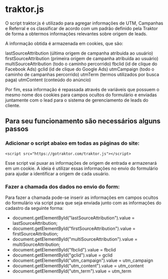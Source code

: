 # traktor.js
O script traktor.js é utilizado para agregar informações de UTM, Campanhas e Referral e os classificar de acordo com um padrão definido pela Traktor de forma a obtermos informações relevantes sobre origem de leads.

A informação obtida é armazenada em cookies, que são:

lastSourceAttribution (última origem de campanha atribuida ao usuário)
firstSourceAttribution (primeira origem de campanha atribuída ao usuário)
multiSourceAttribution (todo o caminho percorrido)
fbclid (id de clique do Facebook Ads)
gclid (id de clique do Google Ads)
utmCampaign (todo o caminho de campanhas percorrido)
utmTerm (termos utilizados por busca paga)
utmContent (conteúdo do anúncio)

Por fim, essa informação é repassada através de variáveis que possuem o mesmo nome dos cookies para campos ocultos do formulário e enviadas juntamente com o lead para o sistema de gerenciamento de leads do cliente.

## Para seu funcionamento são necessários alguns passos
### Adicionar o script abaixo em todas as páginas do site:

```
<script src="https://gotraktor.com/traktor.js"></script>
```

Esse script vai puxar as informações de origem de entrada e armazenará em um cookie.
A ideia é utilizar essas informações no envio do formulário para ajudar a identificar a origem de cada usuário.

### Fazer a chamada dos dados no envio do form:

Para fazer a chamada pode-se inserir as informações em campos ocultos do formulário via script para que seja enviada junto com as informações do cadastro da seguinte forma:

- document.getElementById("lastSourceAttribution").value = lastSourceAttribution;
- document.getElementById("firstSourceAttribution").value = firstSourceAttribution;
- document.getElementById("multiSourceAttribution").value = multiSourceAttribution;
- document.getElementById("fbclid").value = fbclid
- document.getElementById("gclid").value = gclid
- document.getElementById("utm_campaign").value = utm_campaign
- document.getElementById("utm_content").value = utm_content
- document.getElementById("utm_term").value = utm_term
